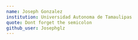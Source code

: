 ```yaml
---
name: Joseph Gonzalez
institution: Universidad Autonoma de Tamaulipas
quote: Dont forget the semicolon
github_user: Josephglz
---
```

